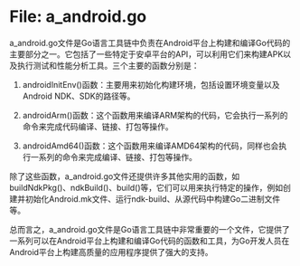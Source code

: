 # File: a_android.go

a_android.go文件是Go语言工具链中负责在Android平台上构建和编译Go代码的主要部分之一。它包括了一些特定于安卓平台的API，可以利用它们来构建APK以及执行测试和性能分析工具。三个主要的函数分别是：

1. androidInitEnv()函数：主要用来初始化构建环境，包括设置环境变量以及Android NDK、SDK的路径等。

2. androidArm()函数：这个函数用来编译ARM架构的代码，它会执行一系列的命令来完成代码编译、链接、打包等操作。

3. androidAmd64()函数：这个函数用来编译AMD64架构的代码，同样也会执行一系列的命令来完成编译、链接、打包等操作。

除了这些函数，a_android.go文件还提供许多其他实用的函数，如buildNdkPkg()、ndkBuild()、build()等，它们可以用来执行特定的操作，例如创建并初始化Android.mk文件、运行ndk-build、从源代码中构建Go二进制文件等。

总而言之，a_android.go文件是Go语言工具链中非常重要的一个文件，它提供了一系列可以在Android平台上构建和编译Go代码的函数和工具，为Go开发人员在Android平台上构建高质量的应用程序提供了强大的支持。

